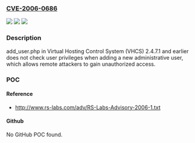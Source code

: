 ### [CVE-2006-0686](https://cve.mitre.org/cgi-bin/cvename.cgi?name=CVE-2006-0686)
![](https://img.shields.io/static/v1?label=Product&message=n%2Fa&color=blue)
![](https://img.shields.io/static/v1?label=Version&message=n%2Fa&color=blue)
![](https://img.shields.io/static/v1?label=Vulnerability&message=n%2Fa&color=brighgreen)

### Description

add_user.php in Virtual Hosting Control System (VHCS) 2.4.7.1 and earlier does not check user privileges when adding a new administrative user, which allows remote attackers to gain unauthorized access.

### POC

#### Reference
- http://www.rs-labs.com/adv/RS-Labs-Advisory-2006-1.txt

#### Github
No GitHub POC found.

